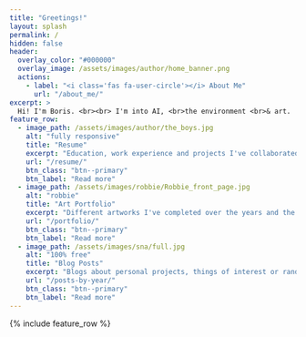 ```yaml
---
title: "Greetings!"
layout: splash
permalink: /
hidden: false
header:
  overlay_color: "#000000"
  overlay_image: /assets/images/author/home_banner.png
  actions:
    - label: "<i class='fas fa-user-circle'></i> About Me"
      url: "/about_me/"
excerpt: >
  Hi! I'm Boris. <br><br> I'm into AI, <br>the environment <br>& art.
feature_row:
  - image_path: /assets/images/author/the_boys.jpg
    alt: "fully responsive"
    title: "Resume"
    excerpt: "Education, work experience and projects I've collaborated on with fellow researchers"
    url: "/resume/"
    btn_class: "btn--primary"
    btn_label: "Read more"
  - image_path: /assets/images/robbie/Robbie_front_page.jpg
    alt: "robbie"
    title: "Art Portfolio"
    excerpt: "Different artworks I've completed over the years and the stories behind them"
    url: "/portfolio/"
    btn_class: "btn--primary"
    btn_label: "Read more"
  - image_path: /assets/images/sna/full.jpg
    alt: "100% free"
    title: "Blog Posts"
    excerpt: "Blogs about personal projects, things of interest or random banter crossing my mind"
    url: "/posts-by-year/"
    btn_class: "btn--primary"
    btn_label: "Read more"
---
```


<meta name="description" content="Personal Website" />
<meta name="title" property="og:title" content="Greetings" />
<meta property="og:type" content="Website" />
<meta 
  name="image" 
  property="og:image" 
  content="https://github.com/boorism/boorism.github.io/blob/main/assets/images/robbie/Robbie_front_page.jpg" 
/>
<meta
 name="description" 
 property="og:description" 
 content="Personal Website" 
/>
<meta name="author" content="Boris Marinov" />


<!-- <style>
img { 
  object-fit: cover;
}
</style> -->


{% include feature_row %}
